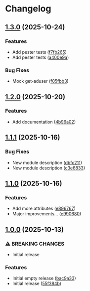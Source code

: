 # Changelog

## [1.3.0](https://github.com/fortytwoservices/powershell-module-entraiduserwriteback/compare/v1.2.0...v1.3.0) (2025-10-24)


### Features

* Add pester tests ([f7fb265](https://github.com/fortytwoservices/powershell-module-entraiduserwriteback/commit/f7fb2655fc1f35b22c660fcbf661844e9a2e2290))
* Add pester tests ([a400e9a](https://github.com/fortytwoservices/powershell-module-entraiduserwriteback/commit/a400e9abdb4028a1ff7f1a78f5741898653c23c4))


### Bug Fixes

* Mock get-aduser ([f05fbb3](https://github.com/fortytwoservices/powershell-module-entraiduserwriteback/commit/f05fbb32c7d41f53962552235fabfdca63fce6fc))

## [1.2.0](https://github.com/fortytwoservices/powershell-module-entraiduserwriteback/compare/v1.1.1...v1.2.0) (2025-10-20)


### Features

* Add documentation ([4b96a02](https://github.com/fortytwoservices/powershell-module-entraiduserwriteback/commit/4b96a022d96ce21e417dc45ac6c691d2b4a71f93))

## [1.1.1](https://github.com/fortytwoservices/powershell-module-entraiduserwriteback/compare/v1.1.0...v1.1.1) (2025-10-16)


### Bug Fixes

* New module description ([dbfc211](https://github.com/fortytwoservices/powershell-module-entraiduserwriteback/commit/dbfc2116db5a60320e93bd4de66c8237ee1b02a0))
* New module description ([c3e6833](https://github.com/fortytwoservices/powershell-module-entraiduserwriteback/commit/c3e68337cc2e6058f65743e738a8bb40c419af7b))

## [1.1.0](https://github.com/fortytwoservices/powershell-module-entraiduserwriteback/compare/v1.0.0...v1.1.0) (2025-10-16)


### Features

* Add more attributes ([e896767](https://github.com/fortytwoservices/powershell-module-entraiduserwriteback/commit/e8967671cc56a4bae08ef57f61c4a392fb6ca784))
* Major improvements... ([e990680](https://github.com/fortytwoservices/powershell-module-entraiduserwriteback/commit/e990680ca338b740cfdf7b6019dd0c51074a1bf0))

## [1.0.0](https://github.com/fortytwoservices/powershell-module-entraiduserwriteback/compare/v0.0.1...v1.0.0) (2025-10-13)


### ⚠ BREAKING CHANGES

* Initial release

### Features

* Initial empty release ([bac9a33](https://github.com/fortytwoservices/powershell-module-entraiduserwriteback/commit/bac9a3328b49d12cda33a960573985a5ee8f56c7))
* Initial release ([55f384b](https://github.com/fortytwoservices/powershell-module-entraiduserwriteback/commit/55f384b30f33a2c38acb4459edc75cc5fba8bb90))
